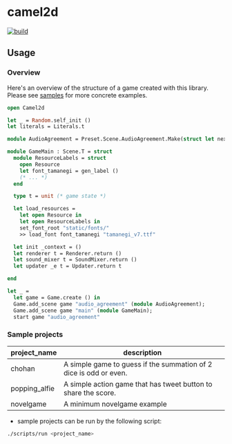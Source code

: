 # camel2d

[![build](https://github.com/mesmerizingwaft/camel2d/actions/workflows/main.yml/badge.svg)](https://github.com/mesmerizingwaft/camel2d/actions/workflows/main.yml)

## Usage

### Overview

Here's an overview of the structure of a game created with this library. Please see [samples](https://github.com/mesmerizingwaft/camel2d/tree/master/samples) for more concrete examples.

```OCaml
open Camel2d

let _ = Random.self_init ()
let literals = Literals.t

module AudioAgreement = Preset.Scene.AudioAgreement.Make(struct let next_scene = "main" end)

module GameMain : Scene.T = struct
  module ResourceLabels = struct
    open Resource
    let font_tamanegi = gen_label ()
    (* ... *)
  end

  type t = unit (* game state *)

  let load_resources =
    let open Resource in
    let open ResourceLabels in
    set_font_root "static/fonts/"
    >> load_font font_tamanegi "tamanegi_v7.ttf"

  let init _context = ()
  let renderer t = Renderer.return ()
  let sound_mixer t = SoundMixer.return ()
  let updater _e t = Updater.return t

end

let _ = 
  let game = Game.create () in
  Game.add_scene game "audio_agreement" (module AudioAgreement);
  Game.add_scene game "main" (module GameMain);
  start game "audio_agreement"
```

### Sample projects

| project_name   | description |
| -------------- | ----------- |
| chohan | A simple game to guess if the summation of 2 dice is odd or even. |
| popping_alfie | A simple action game that has tweet button to share the score. |
| novelgame | A minimum novelgame example |

* sample projects can be run by the following script:

```bash
./scripts/run <project_name>
```
